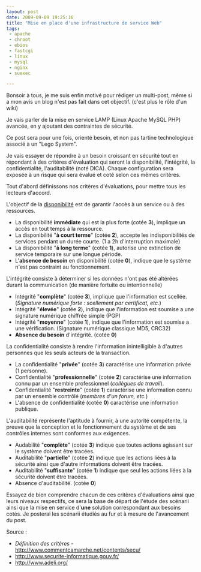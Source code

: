 ```yaml
---
layout: post
date: 2009-09-09 19:25:16
title: "Mise en place d'une infrastructure de service Web"
tags:
 - apache
 - chroot
 - ebios
 - fastcgi
 - linux
 - mysql
 - nginx
 - suexec

---
```


Bonsoir à tous, je me suis enfin motivé pour rédiger un multi-post, même si a mon avis un blog n'est pas fait dans cet objectif. (c'est plus le rôle d'un wiki)

Je vais parler de la mise en service LAMP (Linux Apache MySQL PHP) avancée, en y ajoutant des contraintes de sécurité.

Ce post sera pour une fois, orienté besoin, et non pas tartine technologique associé à un "Lego System".

Je vais essayer de répondre à un besoin croissant en sécurité tout en répondant à des critères d'évaluation qui seront la disponibilité, l'intégrité, la confidentialité, l'auditabilité (noté DICA). Chaque configuration sera exposée à un risque qui sera évalué et coté selon ces mêmes critères.

Tout d'abord définissons nos critères d'évaluations, pour mettre tous les lecteurs d'accord.

L'objectif de la [disponibilité](http://www.commentcamarche.net/contents/surete-fonctionnement/haute-disponibilite.php3) est de garantir l'accès à un service ou à des ressources.
  * La disponibilité **immédiate** qui est la plus forte (cotée **3**), implique un accès en tout temps à la ressource.
  * La disponibilité "**à court terme**" (cotée **2**), accepte les indisponibilités de services pendant un durée courte. (1 a 2h d'interruption maximale)
  * La disponibilité "**à long terme**" (cotée **1**), autorise une extinction de service temporaire sur une longue période.
  * L'**absence de besoin** en disponibilité (cotée **0**), indique que le système n'est pas contraint au fonctionnement.

L'intégrité consiste à déterminer si les données n'ont pas été altérées durant la communication (de manière fortuite ou intentionnelle)
  * Intégrité "**complète**" (cotée **3**), implique que l'information est scellée. (_Signature numérique forte : scellement par certificat, etc._)
  * Intégrité "**élevée**" (cotée **2**), indique que l'information est soumise a une signature numérique chiffrée simple (PGP)
  * Intégrité "**moyenne**" (cotée **1**), indique que l'information est soumise a une vérification. (Signature numérique classique MD5, CRC32)
  * **Absence du besoin** d'intégrité. (cotée **0**)

La confidentialité consiste à rendre l'information inintelligible à d'autres personnes que les seuls acteurs de la transaction.
  * La confidentialité "**privée**" (cotée **3**) caractérise une information privée (1 personne).
  * Confidentialité "**professionnelle**" (cotée **2**) caractérise une information connu par un ensemble professionnel (_collègues de travail_).
  * Confidentialité "**restreinte**" (cotée **1**) caractérise une information connu par un ensemble contrôlé (_membres d'un forum, etc._)
  * L'absence de confidentialité (cotée **0**) caractérise une information publique.

L'auditabilité représente l'aptitude à fournir, à une autorité compétente, la preuve que la conception et le fonctionnement du système et de ses contrôles internes sont conformes aux exigences.
  * Audabilité "**complète**" (cotée **3**) indique que toutes actions agissant sur le système doivent être tracées.
  * Auditabilité "**partielle**" (cotée **2**) indique que les actions liées à la sécurité ainsi que d'autre informations doivent être tracées.
  * Auditabilité "**suffisante**" (cotée **1**) indique que seul les actions liées à la sécurité doivent être tracées.
  * Absence d'auditabilité. (cotée **0**)

Essayez de bien comprendre chacun de ces critères d'évaluations ainsi que leurs niveaux respectifs, ce sera la base de départ de l'étude des scénarii ainsi que la mise en service d'**une** solution correspondant aux besoins cotés.
Je posterai les scénarii étudiés au fur et à mesure de l'avancement du post.

Source :

  * _Définition des critères_ - http://www.commentcamarche.net/contents/secu/
  * http://www.securite-informatique.gouv.fr/
  * http://www.adeli.org/


